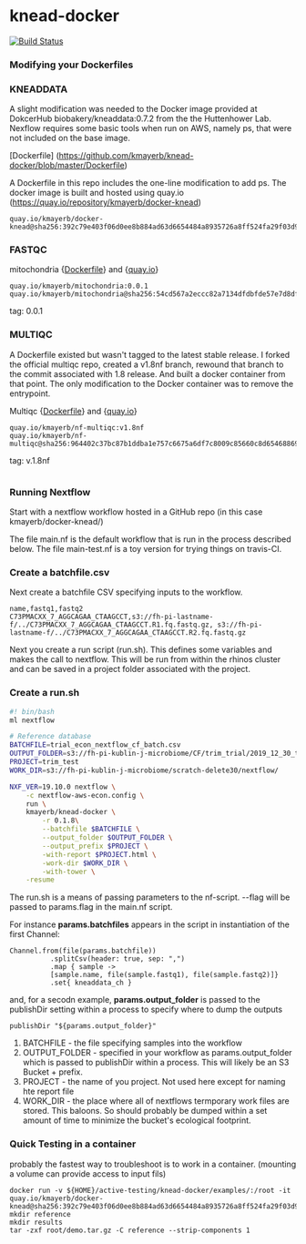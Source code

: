 # knead-docker

[![Build Status](https://travis-ci.com/kmayerb/knead-docker.svg?branch=master)](https://travis-ci.com/kmayerb/knead-docker)

### Modifying your Dockerfiles

### KNEADDATA

A slight modification was needed to the Docker image provided at DokcerHub biobakery/kneaddata:0.7.2 from the the Huttenhower Lab. Nexflow requires some basic tools when run on AWS, namely ps, that were not included on the base image.

[Dockerfile] (https://github.com/kmayerb/knead-docker/blob/master/Dockerfile)

A Dockerfile in this repo includes the one-line modification to add ps. The docker image is built and hosted using quay.io (https://quay.io/repository/kmayerb/docker-knead) 

```
quay.io/kmayerb/docker-knead@sha256:392c79e403f06d0ee8b884ad63d6654484a8935726a8ff524fa29f03d991cfdb
```

### FASTQC 

mitochondria {[Dockerfile](https://github.com/kmayerb/mitochondria/commit/31d03c3586434f5545cba106b0efcc8885b5f2c4)} and {[quay.io](https://quay.io/repository/kmayerb/mitochondria?tab=tags)}

```
quay.io/kmayerb/mitochondria:0.0.1
quay.io/kmayerb/mitochondria@sha256:54cd567a2eccc82a7134dfdbfde57e7d8dfe205a0ba8f62312ced8ff517f43bf 
```
tag: 0.0.1

### MULTIQC

A Dockerfile existed but wasn't tagged to the latest stable release. I forked the official multiqc repo, created a v1.8nf branch, rewound that branch to the commit associated with 1.8 release. And built a docker container from that point. The only modification to the Docker container was to remove the entrypoint.

Multiqc {[Dockerfile](https://github.com/kmayerb/MultiQC/blob/v1.8nf/Dockerfile)} and {[quay.io](https://quay.io/repository/kmayerb/nf-multiqc?tab=tags)}
```
quay.io/kmayerb/nf-multiqc:v1.8nf
quay.io/kmayerb/nf-multiqc@sha256:964402c37bc87b1ddba1e757c6675a6df7c8009c85660c8d654688699eed5f10
```
tag: v.1.8nf


```Dockerfile

```

### Running Nextflow 

Start with a nextflow workflow hosted in a GitHub repo (in this case kmayerb/docker-knead/)

The file main.nf is the default workflow that is run in the process described below. The file main-test.nf is 
a toy version for trying things on travis-CI.


### Create a batchfile.csv

Next create a batchfile CSV specifying inputs to the workflow. 

```
name,fastq1,fastq2
C73PMACXX_7_AGGCAGAA_CTAAGCCT,s3://fh-pi-lastname-f/../C73PMACXX_7_AGGCAGAA_CTAAGCCT.R1.fq.fastq.gz, s3://fh-pi-lastname-f/../C73PMACXX_7_AGGCAGAA_CTAAGCCT.R2.fq.fastq.gz
```


Next you create a run script (run.sh). This defines some variables and makes the call to nextflow.  This will be run from 
within the rhinos cluster and can be saved in a project folder associated with the project.

### Create a run.sh
```bash
#! bin/bash
ml nextflow

# Reference database
BATCHFILE=trial_econ_nextflow_cf_batch.csv
OUTPUT_FOLDER=s3://fh-pi-kublin-j-microbiome/CF/trim_trial/2019_12_30_trim_trial/
PROJECT=trim_test
WORK_DIR=s3://fh-pi-kublin-j-microbiome/scratch-delete30/nextflow/

NXF_VER=19.10.0 nextflow \
    -c nextflow-aws-econ.config \
    run \
    kmayerb/knead-docker \
        -r 0.1.8\
        --batchfile $BATCHFILE \
        --output_folder $OUTPUT_FOLDER \
        --output_prefix $PROJECT \
        -with-report $PROJECT.html \
        -work-dir $WORK_DIR \
        -with-tower \
	-resume
```

The run.sh is a means of passing parameters to the nf-script. --flag will be passed to params.flag in the main.nf script.

For instance **params.batchfiles** appears in the script in instantiation of the first Channel:

```nextflow
Channel.from(file(params.batchfile))
          .splitCsv(header: true, sep: ",")
          .map { sample ->
          [sample.name, file(sample.fastq1), file(sample.fastq2)]}
          .set{ kneaddata_ch }
```
and, for a secodn example, **params.output_folder** is passed to the publishDir setting within a process to specify where to dump the outputs

```nextflow
publishDir "${params.output_folder}"
```

1. BATCHFILE - the file specifying samples into the workflow
2. OUTPUT_FOLDER - specified in your workflow as params.output_folder which is passed to publishDir within a process.
This will likely be an S3 Bucket + prefix. 
3. PROJECT - the name of you project. Not used here except for naming hte report file
4. WORK_DIR - the place where all of nextflows termporary work files are stored. This baloons. So should probably be dumped within a set amount of time to minimize the bucket's ecological footprint.


### Quick Testing in a container

probably the fastest way to troubleshoot is to work in a container. (mounting a volume can provide access to input fils)
```
docker run -v ${HOME}/active-testing/knead-docker/examples/:/root -it quay.io/kmayerb/docker-knead@sha256:392c79e403f06d0ee8b884ad63d6654484a8935726a8ff524fa29f03d991cfdb
mkdir reference
mkdir results
tar -zxf root/demo.tar.gz -C reference --strip-components 1
```
